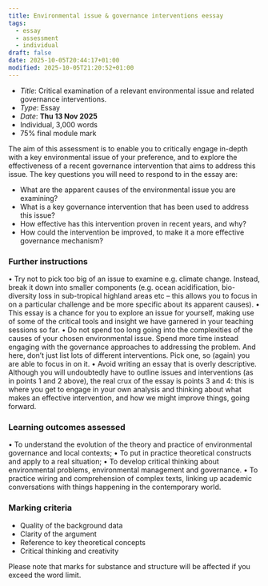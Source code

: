 ```yaml
---
title: Environmental issue & governance interventions eessay
tags:
  - essay
  - assessment
  - individual
draft: false
date: 2025-10-05T20:44:17+01:00
modified: 2025-10-05T21:20:52+01:00
---
```

- *Title*: Critical examination of a relevant environmental issue and related governance interventions.
- *Type*: Essay
- *Date*: **Thu 13 Nov 2025**
- Individual, 3,000 words
- 75% final module mark

The aim of this assessment is to enable you to critically engage in-depth with a key environmental issue of your preference, and to explore the effectiveness of a recent governance intervention that aims to address this issue. The key questions you will need to respond to in the essay are:

- What are the apparent causes of the environmental issue you are examining?
- What is a key governance intervention that has been used to address this issue?
- How effective has this intervention proven in recent years, and why?
- How could the intervention be improved, to make it a more effective governance mechanism?
### Further instructions
• Try not to pick too big of an issue to examine e.g. climate change. Instead, break it down into smaller components (e.g. ocean acidification, bio-diversity loss in sub-tropical highland areas etc – this allows you to focus in on a particular challenge and be more specific about its apparent causes).
• This essay is a chance for you to explore an issue for yourself, making use of some of the critical tools and insight we have garnered in your teaching sessions so far.
• Do not spend too long going into the complexities of the causes of your chosen environmental issue. Spend more time instead engaging with the governance approaches to addressing the problem. And here, don’t just list lots of different interventions. Pick one, so (again) you are able to focus in on it.
• Avoid writing an essay that is overly descriptive. Although you will undoubtedly have to outline issues and interventions (as in points 1 and 2 above), the real crux of the essay is points 3 and 4: this is where you get to engage in your own analysis and thinking about what makes an effective intervention, and how we might improve things, going forward.
### Learning outcomes assessed
• To understand the evolution of the theory and practice of environmental governance and local contexts;
• To put in practice theoretical constructs and apply to a real situation;
• To develop critical thinking about environmental problems, environmental management and governance.
• To practice wiring and comprehension of complex texts, linking up academic conversations with things happening in the contemporary world.
### Marking criteria
- Quality of the background data
- Clarity of the argument
- Reference to key theoretical concepts
- Critical thinking and creativity

Please note that marks for substance and structure will be affected if you exceed the word limit.